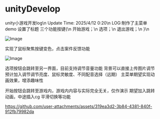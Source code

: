 # unityDevelop
unity小游戏开发log\n
Update Time: 2025/4/12 0:20\n
LOG:制作了主菜单demo 设置了标题 三个功能按键{\n
  开始游戏；\n
  选项；\n
  退出游戏；\n
}\n

![Image](https://github.com/user-attachments/assets/6ff2dccf-8035-4f7b-9c0b-56fe1687ab8a)

实现了鼠标聚焦按键变色，点击案件反馈功能


![Image](https://github.com/user-attachments/assets/2d3d64d7-c2df-4437-bd9b-c854d356c205)

选项按钮会跳转至另一界面，目前支持调节音量功能
背景可以直接上传图片调节
预计加入调节调节亮度、鼠标灵敏度、不同配音选择（远期）
主菜单期望实现动画效果，增添趣味性

开始按钮会跳转至游戏内，游戏内内容与实际完全无关，仅作演示
期望加入跳转动画，中途插入cg 平滑切换等功能

https://github.com/user-attachments/assets/319ea3d2-3b84-4381-840f-912fb79982da
